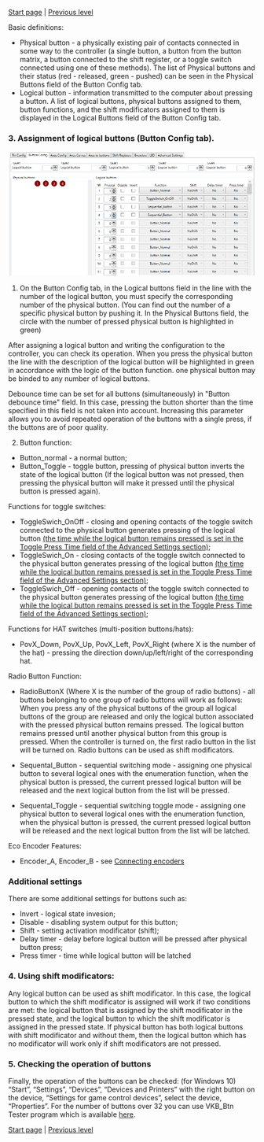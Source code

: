 


[Start page](../README.md) | [Previous level](Buttons-connection.md)

Basic definitions:

* Physical button - a physically existing pair of contacts connected in some way to the controller (a single button, a button from the button matrix, a button connected to the shift register, or a toggle switch connected using one of these methods). The list of Physical buttons and their status (red - released, green - pushed) can be seen in the Physical Buttons field of the Button Config tab.
* Logical button - information transmitted to the computer about pressing a button. A list of logical buttons, physical buttons assigned to them, button functions, and the shift modificators assigned to them is displayed in the Logical Buttons field of the Button Config tab.

### 3. Assignment of logical buttons (Button Config tab).

![](../images/K3.png)

1. On the Button Config tab, in the Logical buttons field in the line with the number of the logical button, you must specify the corresponding number of the physical button. (You can find out the number of a specific physical button by pushing it. In the Physical Buttons field, the circle with the number of pressed physical button is highlighted in green)

After assigning a logical button and writing the configuration to the controller, you can check its operation. When you press the physical button the line with the description of the logical button will be highlighted in green in accordance with the logic of the button function. one physical button may be binded to any number of logical buttons.

Debounce time can be set for all buttons (simultaneously) in "Button debounce time" field. In this case, pressing the button shorter than the time specified in this field is not taken into account. Increasing this parameter allows you to avoid repeated operation of the buttons with a single press, if the buttons are of poor quality.


2. Button function:
* Button_normal - a normal button;
* Button_Toggle - toggle button, pressing of physical button inverts the state of the logical button (If the logical button was not pressed, then pressing the physical button will make it pressed until the physical button is pressed again).

Functions for toggle switches:
* ToggleSwich_OnOff - closing and opening contacts of the toggle switch connected to the physical button generates pressing of the logical button [(the time while the logical button remains pressed is set in the Toggle Press Time field of the Advanced Settings section)](Advanced-settings.md);
* ToggleSwich_On - closing contacts of the toggle switch connected to the physical button generates pressing of the logical button [(the time while the logical button remains pressed is set in the Toggle Press Time field of the Advanced Settings section)](Advanced-settings.md);
* ToggleSwich_Off - opening contacts of the toggle switch connected to the physical button generates pressing of the logical button [(the time while the logical button remains pressed is set in the Toggle Press Time field of the Advanced Settings section)](Advanced-settings.md);

Functions for HAT switches (multi-position buttons/hats):
* PovX_Down, PovX_Up, PovX_Left, PovX_Right (where X is the number of the hat) - pressing the direction down/up/left/right of the corresponding hat.

Radio Button Function:
* RadioButtonX (Where X is the number of the group of radio buttons) - all buttons belonging to one group of radio buttons will work as follows: When you press any of the physical buttons of the group all logical buttons of the group are released and only the logical button associated with the pressed physical button remains pressed. The logical button remains pressed until another physical button from this group is pressed. When the controller is turned on, the first radio button in the list will be turned on. Radio buttons can be used as shift modificators.

* Sequental_Button - sequential switching mode - assigning one physical button to several logical ones with the enumeration function, when the physical button is pressed, the current pressed logical button will be released and the next logical button from the list will be pressed.

* Sequental_Toggle - sequential switching toggle mode - assigning one physical button to several logical ones with the enumeration function, when the physical button is pressed, the current pressed logical button will be released and the next logical button from the list will be latched.

Eco Encoder Features:
* Encoder_A, Encoder_B - see [Connecting encoders](Encoders-connection.md)

### Additional settings
There are some additional settings for buttons such as:

* Invert - logical state invesion;
* Disable - disabling system output for this button;
* Shift - setting activation modificator (shift);
* Delay timer - delay before logical button will be pressed after physical button press;
* Press timer - time while logical button will be latched


### 4. Using shift modificators:
Any logical button can be used as shift modificator. In this case, the logical button to which the shift modificator is assigned will work if two conditions are met: the logical button that is assigned by the shift modificator in the pressed state, and the logical button to which the shift modificator is assigned in the pressed state. If physical button has both logical buttons with shift modificator and without them, then the logical button which has no modificator will work only if shift modificators are not pressed.

### 5. Checking the operation of buttons
Finally, the operation of the buttons can be checked: 
(for Windows 10) “Start”, “Settings”, “Devices”, “Devices and Printers” with the right button on the device, “Settings for game control devices”, select the device, “Properties”. 
For the number of buttons over 32 you can use VKB_Btn Tester program which is available [here](../3rd-party/software/).



[Start page](../README.md) | [Previous level](Buttons-connection.md)


